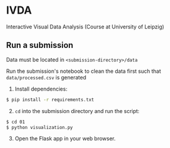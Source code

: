 # IVDA

Interactive Visual Data Analysis (Course at University of Leipzig)

## Run a submission

Data must be located in `<submission-directory>/data`

Run the submission's notebook to clean the data first such that `data/processed.csv` is generated

1. Install dependencies:

```bash
$ pip install -r requirements.txt
```

2. `cd` into the submission directory and run the script:

```bash
$ cd 01
$ python visualization.py
```

3. Open the Flask app in your web browser.
